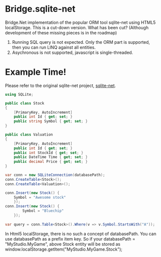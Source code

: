 # Bridge.sqlite-net
Bridge.Net implementation of the popular ORM tool sqlite-net using HTML5 localStorage.
This is a cut-down version. What has been cut? (Although development of these missing pieces is in the roadmap) 
1. Running SQL query is not expected. Only the ORM part is supported, then you can run LINQ against all entities.
2. Asychronous is not supported, javascript is single-threaded.

# Example Time!

Please refer to the original sqlite-net project, [sqlite-net](https://github.com/praeclarum/sqlite-net).

```csharp
using SQLite;

public class Stock
{
	[PrimaryKey, AutoIncrement]
	public int Id { get; set; }
	public string Symbol { get; set; }
}

public class Valuation
{
	[PrimaryKey, AutoIncrement]
	public int Id { get; set; }
	public int StockId { get; set; }
	public DateTime Time { get; set; }
	public decimal Price { get; set; }
}

var conn = new SQLiteConnection(databasePath);
conn.CreateTable<Stock>();
conn.CreateTable<Valuation>();

conn.Insert(new Stock() {		
	Symbol = "Awesome stock"		
    });	
conn.Insert(new Stock() {		
        Symbol = "Bluechip"		
    });
    
var query = conn.Table<Stock>().Where(v => v.Symbol.StartsWith("A"));
```

In Html5 localStorage, there is no such a concept of databasePath. You can use databasePath as a prefix item key.
So if your databasePath = "MyStudio.MyGame", above Stock entity will be stored as window.localStorage.getItem("MyStudio.MyGame.Stock");
